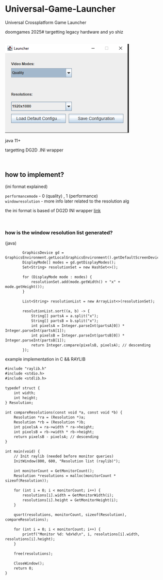 # Universal-Game-Launcher
Universal Crossplatform Game Launcher
<br>
<p>doomgames 2025# targetting legacy hardware and yo shiz</p>
<br>
<img src="image.png"></img>
<br>
<p>java 11+</p>
<p>targetting DG2D .INI wrapper</p>
<br>

## how to implement?

(ini format explained)

```performancemode``` - 0 (quality) , 1 (performance) <br>
```windowresolution``` - more info later related to the resolution alg

the ini format is based of DG2D INI wrapper <a href="https://github.com/shadow9owo/DG2D/tree/main/ini">link</a>

<br>

### how is the window resolution list generated?

(java)
````
        GraphicsDevice gd = GraphicsEnvironment.getLocalGraphicsEnvironment().getDefaultScreenDevice();
        DisplayMode[] modes = gd.getDisplayModes();
        Set<String> resolutionSet = new HashSet<>();

        for (DisplayMode mode : modes) {
            resolutionSet.add(mode.getWidth() + "x" + mode.getHeight());
        }

        List<String> resolutionList = new ArrayList<>(resolutionSet);

        resolutionList.sort((a, b) -> {
            String[] partsA = a.split("x");
            String[] partsB = b.split("x");
            int pixelsA = Integer.parseInt(partsA[0]) * Integer.parseInt(partsA[1]);
            int pixelsB = Integer.parseInt(partsB[0]) * Integer.parseInt(partsB[1]);
            return Integer.compare(pixelsB, pixelsA); // descending
        });
````
example implementation in C && RAYLIB
````
#include "raylib.h"
#include <stdio.h>
#include <stdlib.h>

typedef struct {
    int width;
    int height;
} Resolution;

int compareResolutions(const void *a, const void *b) {
    Resolution *ra = (Resolution *)a;
    Resolution *rb = (Resolution *)b;
    int pixelsA = ra->width * ra->height;
    int pixelsB = rb->width * rb->height;
    return pixelsB - pixelsA; // descending
}

int main(void) {
    // Init raylib (needed before monitor queries)
    InitWindow(800, 600, "Resolution list (raylib)");

    int monitorCount = GetMonitorCount();
    Resolution *resolutions = malloc(monitorCount * sizeof(Resolution));

    for (int i = 0; i < monitorCount; i++) {
        resolutions[i].width = GetMonitorWidth(i);
        resolutions[i].height = GetMonitorHeight(i);
    }

    qsort(resolutions, monitorCount, sizeof(Resolution), compareResolutions);

    for (int i = 0; i < monitorCount; i++) {
        printf("Monitor %d: %dx%d\n", i, resolutions[i].width, resolutions[i].height);
    }

    free(resolutions);

    CloseWindow();
    return 0;
}
````
